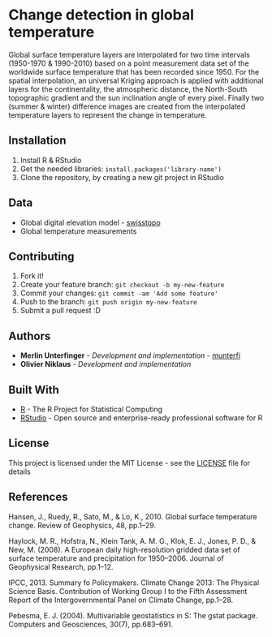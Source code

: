 # Change detection in global temperature

Global surface temperature layers are interpolated for two time intervals (1950-1970 & 1990-2010) based on a point measurement data set of the worldwide surface temperature that has been recorded since 1950. For the spatial interpolation, an universal Kriging approach is applied with additional layers for the continentality, the atmospheric distance, the North-South topographic gradient and the sun inclination angle of every pixel. Finally two (summer & winter) difference images are created from the interpolated temperature layers to represent the change in temperature.

## Installation

1. Install R & RStudio
2. Get the needed libraries: `install.packages('library-name')`
3. Clone the repository, by creating a new git project in RStudio

## Data

* Global digital elevation model - [swisstopo](https://www.swisstopo.admin.ch/en/home.html)
* Global temperature measurements

## Contributing

1. Fork it!
2. Create your feature branch: `git checkout -b my-new-feature`
3. Commit your changes: `git commit -am 'Add some feature'`
4. Push to the branch: `git push origin my-new-feature`
5. Submit a pull request :D

## Authors

* **Merlin Unterfinger** - *Development and implementation* - [munterfi](https://github.com/munterfi)
* **Olivier Niklaus** - *Development and implementation*

## Built With

* [R](https://www.r-project.org) -  The R Project for Statistical Computing
* [RStudio](https://www.rstudio.com) - Open source and enterprise-ready professional software for R

## License

This project is licensed under the MIT License - see the [LICENSE](LICENSE) file for details

## References

Hansen, J., Ruedy, R., Sato, M., & Lo, K., 2010. Global surface temperature change. Review of Geophysics, 48, pp.1–29.

Haylock, M. R., Hofstra, N., Klein Tank, A. M. G., Klok, E. J., Jones, P. D., & New, M. (2008). A European daily high-resolution gridded data set of surface temperature and precipitation for 1950–2006. Journal of Geophysical Research, pp.1–12.

IPCC, 2013. Summary fo Policymakers. Climate Change 2013: The Physical Science Basis. Contribution of Working Group I to the Fifth Assessment Report of the Intergovernmental Panel on Climate Change, pp.1–28.

Pebesma, E. J. (2004). Multivariable geostatistics in S: The gstat package. Computers and Geosciences, 30(7), pp.683–691.
